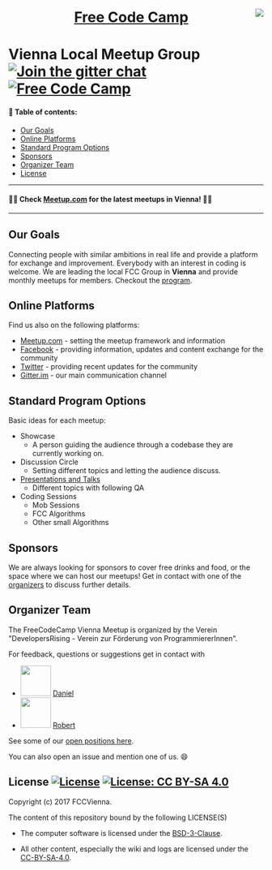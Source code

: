 <h1 align=center>
<a href="https://fccvienna.github.io/">
<img src="./graphics/banner_8.17_facebook.jpeg?raw=true" height="" align="right">
</a>
<a href="https://github.com/freeCodeCamp/freeCodeCamp">Free Code Camp</a>
</h1>

# Vienna Local Meetup Group [![Join the gitter chat](https://badges.gitter.im/Join%20Chat.svg)](https://gitter.im/FCCVienna/Lobby) [![Free Code Camp](https://img.shields.io/badge/Official%20Site-FreeCodeCamp-brightgreen.svg?style=plastic)](https://github.com/freeCodeCamp/freeCodeCamp)

#### 📄 Table of contents:

  - [Our Goals](#our-goals)
  - [Online Platforms](#online-platforms)
  - [Standard Program Options](#standard-program-options)
  - [Sponsors](#sponsors)
  - [Organizer Team](#organizer-team)
  - [License](#organizer-team)


---
####  🎉🚀 Check [Meetup.com](https://www.meetup.com/de-DE/Free-Code-Camp-Vienna/) for the latest meetups in Vienna! 🚀🎉
---
## Our Goals
Connecting people with similar ambitions in real life and provide a platform for exchange and improvement. Everybody with an interest in coding is welcome. We are leading the local FCC Group in **Vienna** and provide monthly meetups for members. Checkout the [program](#standard-program-options).

## Online Platforms
Find us also on the following platforms:
* [Meetup.com](https://www.meetup.com/de-DE/Free-Code-Camp-Vienna/) - setting the meetup framework and information
* [Facebook](https://www.facebook.com/groups/free.code.camp.vienna.austria) - providing information, updates and content exchange for the community
* [Twitter](https://twitter.com/freecodecampvie) - providing recent updates for the community
* [Gitter.im](https://gitter.im/FCCVienna/Lobby) - our main communication channel

## Standard Program Options
Basic ideas for each meetup:
* Showcase
  * A person guiding the audience through a codebase they are currently working on.
* Discussion Circle
  * Setting different topics and letting the audience discuss.
* [Presentations and Talks](talks/Readme.md)
  * Different topics with following QA
* Coding Sessions
  * Mob Sessions
  * FCC Algorithms
  * Other small Algorithms

## Sponsors
We are always looking for sponsors to cover free drinks and food, or the space where we can host our meetups! Get in contact with one of the [organizers](#organizer-team) to discuss further details.

## Organizer Team

The FreeCodeCamp Vienna Meetup is organized by the Verein "DevelopersRising - Verein zur Förderung von ProgrammiererInnen". 

For feedback, questions or suggestions get in contact with
- <img src="https://avatars3.githubusercontent.com/u/22077628?v=3&s=460" height="60"> [Daniel](https://github.com/DDCreationStudios)
- <img src="https://avatars3.githubusercontent.com/u/13132899?v=3&s=460" height="60"> [Robert](https://github.com/robeerob)

See some of our [open positions here](https://github.com/DevelopersRising/DevelopersRising/blob/master/docs/Positions.md).

You can also open an issue and mention one of us. 😄

## License [![License](https://img.shields.io/badge/License-BSD%203--Clause-red.svg)](https://opensource.org/licenses/BSD-3-Clause) [![License: CC BY-SA 4.0](https://img.shields.io/badge/License-CC%20BY--SA%204.0-red.svg)](http://creativecommons.org/licenses/by-sa/4.0/)


Copyright (c) 2017 FCCVienna.

The content of this repository bound by the following LICENSE(S)

- The computer software is licensed under the [BSD-3-Clause](./LICENSE_software.md).

- All other content, especially the wiki and logs are licensed under the [CC-BY-SA-4.0](./LICENSE_written.md).
